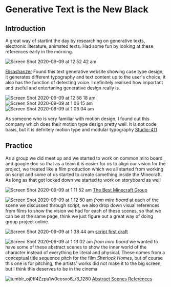 # Generative Text is the New Black

## Introduction
A great way of startint the day by researching on generative texts, electronic literature, animated texts. Had some fun by looking at these references early in the morning. 

![Screen Shot 2020-09-09 at 12 52 42 am](https://user-images.githubusercontent.com/68985229/92492622-e4436800-f236-11ea-8859-5fa82988d432.JPG)

[Elisashanzer](https://www.eliashanzer.com/phase/)
Found this text generative website showing case type design, it generates different typography and text content up to the user's choice, it also has the function of detecting voice. I definitely realised how important and useful and entertaning generative design really is.

![Screen Shot 2020-09-09 at 12 58 18 am](https://user-images.githubusercontent.com/68985229/92493378-c9252800-f237-11ea-8601-a96c7b6ca727.JPG)
![Screen Shot 2020-09-09 at 1 06 15 am](https://user-images.githubusercontent.com/68985229/92494284-e1497700-f238-11ea-9273-5079f9489cd5.JPG)
![Screen Shot 2020-09-09 at 1 06 04 am](https://user-images.githubusercontent.com/68985229/92494360-f7efce00-f238-11ea-867e-2b5a04e30301.JPG)

As someone who is very familiar with motion design, I found out this company which does their motion type design pretty well. It is not code basis, but it is defnitely motion type and modular typography 
[Studio-411](https://www.behance.net/gallery/13952101/STUDIO-411)

## Practice 

As a group we did meet up and we started to work on common miro board and google doc so that as a team it is easier for us to align our vision for the project, we treated like a film production which we all started from working on script and some of us started to create something inside the Minecraft. As long as that got locked down we started to work on storyboard as well

![Screen Shot 2020-09-09 at 1 11 52 am](https://user-images.githubusercontent.com/68985229/92495163-ec50d700-f239-11ea-9816-47567d0c9630.JPG)
[The Best Minecraft Group](https://docs.google.com/presentation/d/1c1KexKLj99n7Z-FLky9NW8Zqkgk1uo2tdibFXJoCwYc/edit#slide=id.g86a01e6fdc_0_0)

![Screen Shot 2020-09-09 at 1 12 50 am](https://user-images.githubusercontent.com/68985229/92495381-2f12af00-f23a-11ea-9d52-8d12dd8b7719.JPG)
*from miro board*
at each of the scene we discussed through script, we also drop down visual references from films to show the vision we had for each of these scenes, so that we can be at the same page, think we just figure out a great way of doing group project online.

![Screen Shot 2020-09-09 at 1 38 44 am](https://user-images.githubusercontent.com/68985229/92498077-85cdb800-f23d-11ea-9149-be81b510dc1e.JPG)
[script first draft](https://docs.google.com/document/d/1WgoUWJ-hBFhOqOPKxN4vSNMM6sSR0MrueVGS22FdW4c/edit#heading=h.9wq8tgm2lkrx)

![Screen Shot 2020-09-09 at 1 13 02 am](https://user-images.githubusercontent.com/68985229/92495425-3afe7100-f23a-11ea-86a6-a27496350fcd.JPG)
*from miro board*
we wanted to have some of these abstract scenes to show the inner world of the character instead of everything be literal and physical. These comes from a conceptual title sequence pitch for the film *Sherlock Homes*, but of course this one is for pitching, the artists' works did not make it to the big screen, but I think this deserves to be in the cinema 

![tumblr_oj0ff4Zzpa1w0eosxo6_r3_1280](https://user-images.githubusercontent.com/68985229/92496349-5ddd5500-f23b-11ea-90f5-4a3db47d6d42.jpg)
[Abstract Scenes References](https://conceptframes.design/post/155170772500/title-sequence-for-sherlock-holmes-a-game-of)
